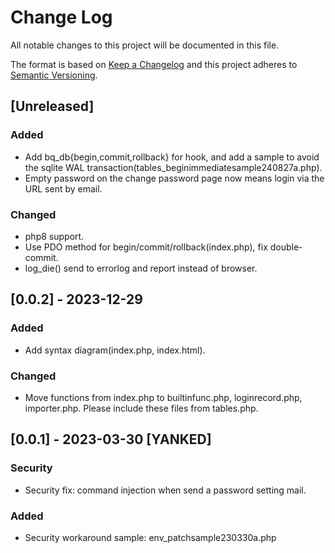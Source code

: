 # Change Log
All notable changes to this project will be documented in this file.

The format is based on [Keep a Changelog](http://keepachangelog.com/)
and this project adheres to [Semantic Versioning](http://semver.org/).

## [Unreleased]
### Added
- Add bq_db{begin,commit,rollback} for hook, and add a sample to avoid the sqlite WAL transaction(tables_beginimmediatesample240827a.php).
- Empty password on the change password page now means login via the URL sent by email.
### Changed
- php8 support.
- Use PDO method for begin/commit/rollback(index.php), fix double-commit.
- log_die() send to errorlog and report instead of browser.

## [0.0.2] - 2023-12-29
### Added
- Add syntax diagram(index.php, index.html).
### Changed
- Move functions from index.php to builtinfunc.php, loginrecord.php, importer.php. Please include these files from tables.php.

## [0.0.1] - 2023-03-30 [YANKED]
### Security
- Security fix: command injection when send a password setting mail.
### Added
- Security workaround sample: env_patchsample230330a.php
